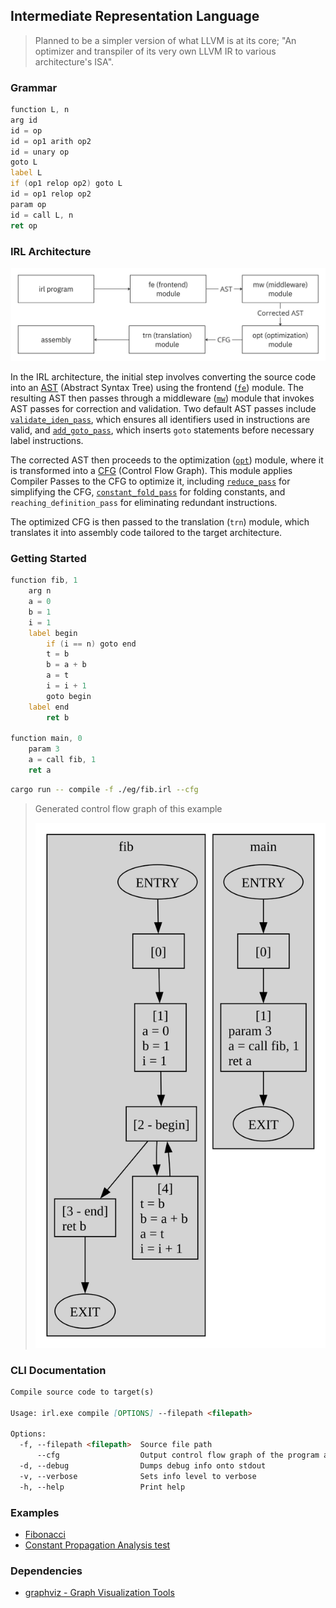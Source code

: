 ## Intermediate Representation Language
> Planned to be a simpler version of what LLVM is at its core; "An optimizer and transpiler of its very own LLVM IR to various architecture's ISA".

### Grammar
``` asm
function L, n
arg id
id = op
id = op1 arith op2
id = unary op
goto L
label L
if (op1 relop op2) goto L
id = op1 relop op2
param op
id = call L, n
ret op
```

### IRL Architecture
![IRL architecture](./resources/irl-architecture.jpg)

In the IRL architecture, the initial step involves converting the source code into an [AST](https://en.wikipedia.org/wiki/Abstract_syntax_tree) (Abstract Syntax Tree) using the frontend ([`fe`](./src/fe)) module. The resulting AST then passes through a middleware ([`mw`](./src/mw)) module that invokes AST passes for correction and validation. Two default AST passes include [`validate_iden_pass`](./src/mw/validate_iden_pass.rs), which ensures all identifiers used in instructions are valid, and [`add_goto_pass`](./src/mw/add_goto_pass.rs), which inserts `goto` statements before necessary label instructions.

The corrected AST then proceeds to the optimization ([`opt`](./src/opt)) module, where it is transformed into a [CFG](https://en.wikipedia.org/wiki/Control-flow_graph) (Control Flow Graph). This module applies Compiler Passes to the CFG to optimize it, including [`reduce_pass`](./src/opt/reduce_pass.rs) for simplifying the CFG, [`constant_fold_pass`](./src/opt/constant_propagation_pass.rs) for folding constants, and `reaching_definition_pass` for eliminating redundant instructions.

The optimized CFG is then passed to the translation (`trn`) module, which translates it into assembly code tailored to the target architecture.

### Getting Started
``` asm
function fib, 1
    arg n
    a = 0
    b = 1
    i = 1
    label begin
        if (i == n) goto end
        t = b
        b = a + b
        a = t
        i = i + 1
        goto begin
    label end
        ret b

function main, 0
    param 3
    a = call fib, 1
    ret a
```
``` bash
cargo run -- compile -f ./eg/fib.irl --cfg
```
> Generated control flow graph of this example
> 
> ![Control Flow Graph of example fib](./eg/fib.irl.dot.svg)

### CLI Documentation
```md
Compile source code to target(s)

Usage: irl.exe compile [OPTIONS] --filepath <filepath>

Options:
  -f, --filepath <filepath>  Source file path
      --cfg                  Output control flow graph of the program as a svg
  -d, --debug                Dumps debug info onto stdout
  -v, --verbose              Sets info level to verbose
  -h, --help                 Print help
```

### Examples
- [Fibonacci](./eg/fib.irl)
- [Constant Propagation Analysis test](./eg/constant_propagation_test.irl)

### Dependencies
- [graphviz - Graph Visualization Tools](https://graphviz.org/download/)

